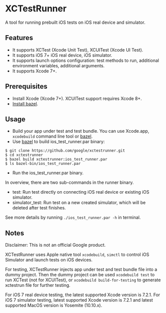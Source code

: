 # XCTestRunner
A tool for running prebuilt iOS tests on iOS real device and simulator.

## Features
- It supports XCTest (Xcode Unit Test), XCUITest (Xcode UI Test).
- It supports iOS 7+ iOS real device, iOS simulator.
- It supports launch options configuration: test methods to run, additional
environment variables, additional arguments.
- It supports Xcode 7+.

## Prerequisites
- Install Xcode (Xcode 7+). XCUITest support requires Xcode 8+.
- [Install bazel](https://docs.bazel.build/install.html).

## Usage
- Build your app under test and test bundle. You can use Xcode.app,
`xcodebuild` command line tool or [bazel](https://github.com/bazelbuild/bazel).
- Use [bazel](https://github.com/bazelbuild/bazel) to build
ios_test_runner.par binary:
```
$ git clone https://github.com/google/xctestrunner.git
$ cd xctestrunner
$ bazel build xctestrunner:ios_test_runner.par
$ ls bazel-bin/ios_test_runner.par
```
- Run the ios_test_runner.par binary.

In overview, there are two sub-commands in the runner binary.
- test: Run test directly on connecting iOS real device or existing iOS
simulator.
- simulator_test: Run test on a new created simulator, which will be deleted
after test finishes.

See more details by running `./ios_test_runner.par -h` in terminal.

## Notes

Disclaimer: This is not an official Google product.

XCTestRunner uses Apple native tool `xcodebuild`, `simctl` to control iOS
Simulator and launch tests on iOS devices.

For testing, XCTestRunner injects app under test and test bundle file into a
dummy project. Then the dummy project can be used `xcodebuild test` to run
XCTest (not for XCUITest), or `xcodebuild build-for-testing` to generate
xctestrun file for further testing.

For iOS 7 real device testing, the latest supported Xcode version is 7.2.1.
For iOS 7 simulator testing, latest supported Xcode version is 7.2.1 and latest
supported MacOS version is Yosemite (10.10.x).
